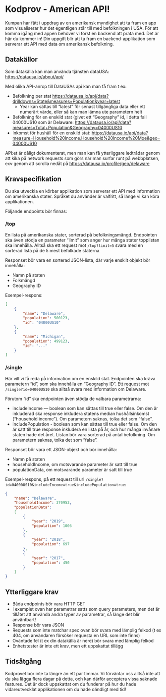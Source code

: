 
# Kodprov - American API!

Kumpan har fått i uppdrag av en amerikansk myndighet att ta fram en app som visualiserar hur det egentligen står till med befolkningen i USA. För att komma igång med appen behöver vi först en backend att prata med. Det är här du kommer in! Din uppgift blir att ta fram en backend-applikation som serverar ett API med data om amerikansk befolkning.

## Datakällor
Som datakälla kan man använda tjänsten dataUSA: https://datausa.io/about/api/

Med olika API-anrop till DataUSAs api kan man få fram t ex:
- Befolkning per stat https://datausa.io/api/data?drilldowns=State&measures=Population&year=latest 
    - Year kan sättas till “latest” för senast tillgängliga data eller ett numerärt värde, eller så kan man lämna ute parametern helt
- Befolkning för en enskild stat (givet ett “Geography” id, i detta fall 04000US10 som är Delaware: https://datausa.io/api/data?measures=Total+Population&Geography=04000US10
- Inkomst för hushåll för en enskild stat: https://datausa.io/api/data?measure=Household%20Income,Household%20Income%20Moe&geo=04000US10

API:et är dåligt dokumenterat, men man kan få ytterliggare ledtrådar genom att kika på network requests som görs när man surfar runt på webbplatsen, exv genom att scrolla nedåt på https://datausa.io/profile/geo/delaware

## Kravspecifikation
Du ska utveckla en körbar applikation som serverar ett API med information om amerikanska stater. Språket du använder är valfritt, så länge vi kan köra applikationen. 

Följande endpoints bör finnas:

### /top
En lista på amerikanska stater, sorterad på befolkningsmängd. Endpointen ska även stödja en parameter “limit” som anger hur många stater topplistan ska innehålla. Alltså ska ett request mot `/top?limit=5` svara med en sorterad lista på de 5 mest befolkade staterna. 

Responset bör vara en sorterad JSON-lista, där varje enskilt objekt bör innehålla: 
- Namn på staten
- Folkmängd
- Geography ID

Exempel-respons:
```json
[
    {
        "name": "Delaware",
        "population": 500123,
        "id": "04000US10"
    },
    {
        "name": "Michigan",
        "population": 499123,
        "id": "..."
    }
]
```


### /single

Här vill vi få reda på information om en enskild stat. Endpointen ska kräva parametern “id”, som ska innehålla en “Geography ID”. Ett request mot `/single?id=04000US10` ska alltså svara med information om Delaware. 

Förutom “id” ska endpointen även stödja de valbara parametrarna:
- includeIncome — boolean som kan sättas till true eller false. Om den är inkluderad ska response inkludera statens median hushållsinkomst (“household income”). Om parametern saknas, tolka det som “false”.
- includePopulation - boolean som kan sättas till true eller false. Om den är satt till true response inkludera en lista på år, och hur många invånare staten hade det året. Listan bör vara sorterad på antal befolkning. Om parametern saknas, tolka det som “false”.

Responset bör vara ett JSON-objekt och bör innehålla:
- Namn på staten
- householdIncome, om motsvarande parameter är satt till true
- populationData, om motsvarande parameter är satt till true

Exempel-respons, på ett request till url `/single?id=04000US10&includeIncome=true&includePopulation=true`:

```json
{
    "name": "Delaware",
    "householdIncome": 370953,
    "populationData": 
    [
        {
            "year": "2019",
            "population": 1006
        },
        {
            "year": "2018",
            "population": 697
        },
        {
            "year": "2017",
            "population": 450
        }
    ]
}
```

## Ytterliggare krav
- Båda endpoints bör vara HTTP GET
- I exemplet ovan har parametrar satts som query parameters, men det är tillåtet att använda andra typer av parametrar, så länge det blir använtbart!
- Response bör vara JSON
- Requests som inte matchar spec ovan bör svara med lämplig felkod (t ex 404, om användaren försöker requesta en URL som inte finns)
- Oväntade fel (t ex din datakälla är nere) bör svara med lämplig felkod
- Enhetstester är inte ett krav, men ett uppskattat tillägg

## Tidsåtgång

Kodprovet bör inte ta längre än ett par timmar. Vi förväntar oss alltså inte att du ska lägga flera dagar på detta, och kan därför acceptera vissa saknade features. Det är dock uppskattat om du funderar på hur du hade vidareutvecklat applikationen om du hade oändligt med tid! 